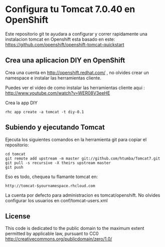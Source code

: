 Configura tu Tomcat 7.0.40 en OpenShift
============================

Este repositorio git te ayudara a configurar y correr rapidamente una instalacion tomcat en Openshift
esta basado en este: https://github.com/openshift/openshift-tomcat-quickstart

Crea una aplicacion DIY en OpenShift
----------------------------

Crea una cuenta en http://openshift.redhat.com/ , no olvides crear un namespace e instalar las herramientas cliente.

Puedes ver el video de como instalar las herramientas cliente aqui : http://www.youtube.com/watch?v=WER08V3eeHE

Crea la app DIY 

    rhc app create -a tomcat -t diy-0.1

Subiendo y ejecutando Tomcat
----------------------------
Ejecuta los siguientes comandos en la herramienta git para copiar el repositorio:

    cd tomcat
    git remote add upstream -m master git://github.com/htumba/Tomcat7.git
    git pull -s recursive -X theirs upstream master
    git push
	

Eso es todo, chequea tu flamante tomcat en:

    http://tomcat-$yournamespace.rhcloud.com

La cuenta por defecto para administracion es tomcat/openshift.
No olvides configurar los usuarios en conf/tomcat-users.xml

License
-------

This code is dedicated to the public domain to the maximum extent
permitted by applicable law, pursuant to CC0
http://creativecommons.org/publicdomain/zero/1.0/
